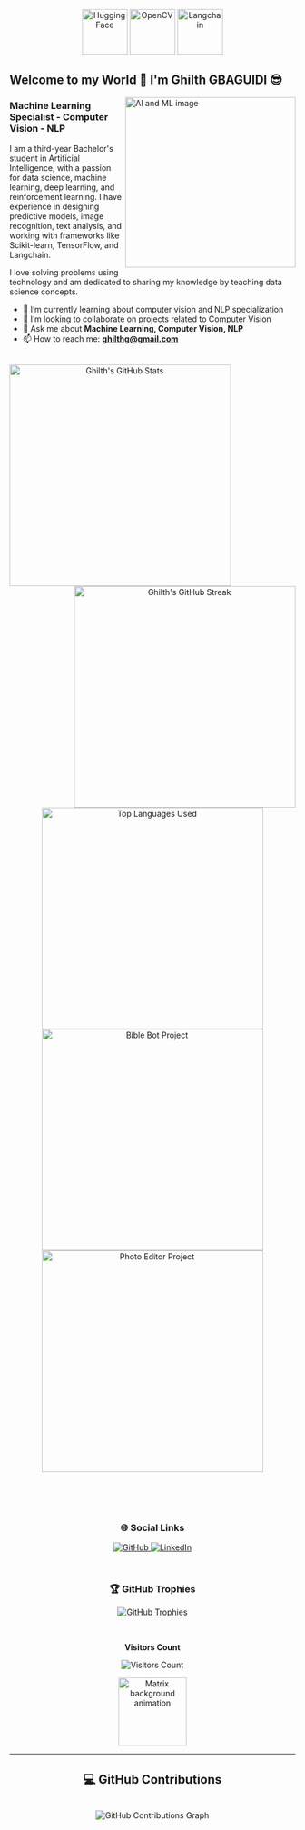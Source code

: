 <div align="center">
    <p>
        <img src="https://github.com/Ghilth/Ghilth/assets/90460864/7e675ea8-fabb-4fec-a006-1a0b6f4478fc" alt="HuggingFace" width="80">
        <img src="https://github.com/Ghilth/Ghilth/assets/90460864/5b25e63e-4838-45e4-b87f-ea5f734688af" alt="OpenCV" width="80">
        <img src="https://github.com/Ghilth/Ghilth/assets/90460864/8c167abf-edfc-4cd3-8a64-69a2064f19c3" alt="Langchain" width="80">
    </p>
</div>

## Welcome to my World 👋 I'm Ghilth GBAGUIDI 😎

<img align="right"  src='https://github.com/princegedeon/ML-For-Beginners/blob/main/1-Introduction/1-intro-to-ML/images/ai-ml-ds.png' width='300' alt='AI and ML image'>

### Machine Learning Specialist - Computer Vision - NLP

I am a third-year Bachelor's student in Artificial Intelligence, with a passion for data science, machine learning, deep learning, and reinforcement learning. I have experience in designing predictive models, image recognition, text analysis, and working with frameworks like Scikit-learn, TensorFlow, and Langchain.

I love solving problems using technology and am dedicated to sharing my knowledge by teaching data science concepts.

- 🌱 I’m currently learning about computer vision and NLP specialization
- 👯 I’m looking to collaborate on projects related to Computer Vision
- 💬 Ask me about **Machine Learning, Computer Vision, NLP**
- 📫 How to reach me: **ghilthg@gmail.com**

<br>

<div align="center">
    <a href="https://github.com/Ghilth/My_profile" title="GitHub Stats">
        <img align="left" width=390 src="https://github-readme-stats.vercel.app/api?username=Ghilth&show_icons=true&theme=codeSTACKr&hide_border=true&include_all_commits=true&count_private=true" alt="Ghilth's GitHub Stats"/>
    </a>
    <a href="https://github.com/Ghilth/My_profile" title="GitHub Streak">
        <img align="right" width=390 src="https://github-readme-streak-stats.herokuapp.com/?user=Ghilth&theme=codeSTACKr&hide_border=true" alt="Ghilth's GitHub Streak" />
    </a>
</div>

<br><br><br><br><br><br><br><br>

<div align="center">
    <p>
        <a href="https://github.com/Ghilth/My_profile" title="Most Used Languages">
            <img width=390 src="https://github-readme-stats.vercel.app/api/top-langs/?username=Ghilth&layout=compact&theme=codeSTACKr&hide_border=true" alt="Top Languages Used" />
        </a>
        <a href="https://github.com/Ghilth/Bible_bot" title="Bible Bot Project">
            <img width=390 src="https://github-readme-stats.vercel.app/api/pin/?username=Ghilth&repo=Bible_bot&show_icons=true&theme=codeSTACKr&hide_border=true" alt="Bible Bot Project" />
        </a>
        <a href="https://github.com/Ghilth/PhotoEditor" title="Photo Editor Project">
            <img width=390 src="https://github-readme-stats.vercel.app/api/pin/?username=Ghilth&repo=PhotoEditor&show_icons=true&theme=codeSTACKr&hide_border=true" alt="Photo Editor Project" />
        </a>
    </p>
</div>

<br><br><br>

<!-- START NEW SECTION -->
<h3 align="center">🌐 Social Links</h3>
<p align="center">
    <a href="https://github.com/Ghilth" target="_blank">
        <img src="https://img.shields.io/badge/-GitHub-181717?style=flat-square&logo=github&logoColor=white" alt="GitHub" />
    </a>
    <a href="https://linkedin.com/in/ghilth" target="_blank">
        <img src="https://img.shields.io/badge/-LinkedIn-0077B5?style=flat-square&logo=linkedin&logoColor=white" alt="LinkedIn" />
    </a>
</p>

<br>

<h3 align="center">🏆 GitHub Trophies</h3>
<p align="center">
    <a href="https://github-profile-trophy.vercel.app/?username=Ghilth" target="_blank">
        <img src="https://github-profile-trophy.vercel.app/?username=Ghilth&theme=darkhub&no-frame=true" alt="GitHub Trophies" />
    </a>
</p>

<br>

<!-- START NEW SECTION -->
<div align="center">
    <p><b>Visitors Count</b></p>  
    <p><img src="https://profile-counter.glitch.me/{Ghilth}/count.svg" alt="Visitors Count" /></p> 
</div>

<p align="center">
    <img height='120px' src="https://raw.githubusercontent.com/rodrigograca31/rodrigograca31/master/matrix.svg" alt="Matrix background animation" />
</p>

<hr>

<div>
    <h2 align="center">💻 GitHub Contributions</h2>
    <br>
    <div align="center">
        <img src="https://github-readme-activity-graph.vercel.app/graph?username=Ghilth&bg_color=09131B&color=FF7F00&line=FF7F00&point=FF7F00&hide_border=true&area=true" alt="GitHub Contributions Graph" />
    </div>
</div>
